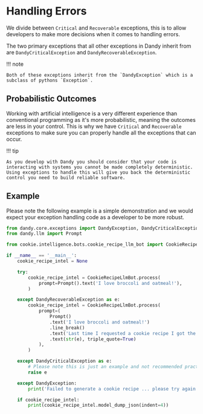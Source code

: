 # Handling Errors

We divide between `Critical` and `Recoverable` exceptions, this is to allow developers to make more decisions when it comes to handling errors.

The two primary exceptions that all other exceptions in Dandy inherit from are `DandyCriticalException` and `DandyRecoverableException`.

!!! note

    Both of these exceptions inherit from the `DandyException` which is a subclass of pythons `Exception`.



## Probabilistic Outcomes

Working with artificial intelligence is a very different experience than conventional programming as it's more probabilistic, meaning the outcomes are less in your control.
This is why we have `Critical` and `Recoverable` exceptions to make sure you can properly handle all the exceptions that can occur.

!!! tip

    As you develop with Dandy you should consider that your code is interacting with systems you cannot be made completely deterministic.
    Using exceptions to handle this will give you back the deterministic control you need to build reliable software.

## Example

Please note the following example is a simple demonstration and we would expect your exception handling code as a developer to be more robust.

```py title="main.py"
from dandy.core.exceptions import DandyException, DandyCriticalException, DandyRecoverableException
from dandy.llm import Prompt

from cookie.intelligence.bots.cookie_recipe_llm_bot import CookieRecipeLlmBot

if __name__ == '__main__':
    cookie_recipe_intel = None

    try:
        cookie_recipe_intel = CookieRecipeLlmBot.process(
            prompt=Prompt().text('I love broccoli and oatmeal!'),
        )

    except DandyRecoverableException as e:
        cookie_recipe_intel = CookieRecipeLlmBot.process(
            prompt=(
                Prompt()
                .text('I love broccoli and oatmeal!')
                .line_break()
                .text('Last time I requested a cookie recipe I got the following error:')
                .text(str(e), triple_quote=True)
            ),
        )

    except DandyCriticalException as e:
        # Please note this is just an example and not recommended practice
        raise e 

    except DandyException:
        print('Failed to generate a cookie recipe ... please try again')

    if cookie_recipe_intel:
        print(cookie_recipe_intel.model_dump_json(indent=4))
```